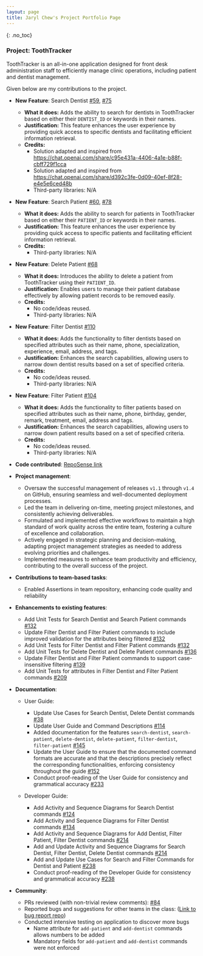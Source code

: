 ```yaml
---
layout: page
title: Jaryl Chew's Project Portfolio Page
---
```


{: .no_toc}
### Project: ToothTracker

ToothTracker is an all-in-one application designed for front desk administration staff to efficiently manage clinic operations,
including patient and dentist management.

Given below are my contributions to the project.

* **New Feature**: Search Dentist [\#59](https://github.com/AY2324S1-CS2103T-W10-3/tp/pull/59), [\#75](https://github.com/AY2324S1-CS2103T-W10-3/tp/pull/75)
    * **What it does:** Adds the ability to search for dentists in ToothTracker based on either their `DENTIST_ID` or keywords in their names.
    * **Justification:** This feature enhances the user experience by providing quick access to specific dentists and facilitating efficient information retrieval.
    * **Credits:**
        - Solution adapted and inspired from https://chat.openai.com/share/c95e431a-4406-4a1e-b88f-cbff729f1cca
        - Solution adapted and inspired from https://chat.openai.com/share/d392c3fe-0d09-40ef-8f28-e4e5e6ced48b
        - Third-party libraries: N/A


* **New Feature**: Search Patient [\#60](https://github.com/AY2324S1-CS2103T-W10-3/tp/pull/60), [\#78](https://github.com/AY2324S1-CS2103T-W10-3/tp/pull/78)
    * **What it does:** Adds the ability to search for patients in ToothTracker based on either their `PATIENT_ID` or keywords in their names.
    * **Justification:** This feature enhances the user experience by providing quick access to specific patients and facilitating efficient information retrieval.
    * **Credits:**
        - Third-party libraries: N/A


* **New Feature**: Delete Patient [\#68](https://github.com/AY2324S1-CS2103T-W10-3/tp/pull/68)
    * **What it does:** Introduces the ability to delete a patient from ToothTracker using their `PATIENT_ID`.
    * **Justification:** Enables users to manage their patient database effectively by allowing patient records to be removed easily.
    * **Credits:**
        - No code/ideas reused.
        - Third-party libraries: N/A


* **New Feature**: Filter Dentist [\#110](https://github.com/AY2324S1-CS2103T-W10-3/tp/pull/110)
    * **What it does:** Adds the functionality to filter dentists based on specified attributes such as their name, phone, specialization, experience, email, address, and tags.
    * **Justification:** Enhances the search capabilities, allowing users to narrow down dentist results based on a set of specified criteria.
    * **Credits:**
        - No code/ideas reused.
        - Third-party libraries: N/A


* **New Feature**: Filter Patient [\#104](https://github.com/AY2324S1-CS2103T-W10-3/tp/pull/104)
    * **What it does:** Adds the functionality to filter patients based on specified attributes such as their name, phone, birthday, gender, remark, treatment, email, address and tags.
    * **Justification:** Enhances the search capabilities, allowing users to narrow down patient results based on a set of specified criteria.
    * **Credits:**
        - No code/ideas reused.
        - Third-party libraries: N/A


* **Code contributed**: [RepoSense link](https://nus-cs2103-ay2324s1.github.io/tp-dashboard/?search=techjay-c&sort=groupTitle&sortWithin=title&timeframe=commit&mergegroup=&groupSelect=groupByRepos&breakdown=true&checkedFileTypes=docs~functional-code~test-code&since=2023-09-22)


* **Project management**:
    * Oversaw the successful management of releases `v1.1` through `v1.4` on GitHub, ensuring seamless and well-documented deployment processes.
    * Led the team in delivering on-time, meeting project milestones, and consistently achieving deliverables.
    * Formulated and implemented effective workflows to maintain a high standard of work quality across the entire team, fostering a culture of excellence and collaboration.
    * Actively engaged in strategic planning and decision-making, adapting project management strategies as needed to address evolving priorities and challenges.
    * Implemented measures to enhance team productivity and efficiency, contributing to the overall success of the project.


* **Contributions to team-based tasks**:
    * Enabled Assertions in team repository, enhancing code quality and reliability 


* **Enhancements to existing features**:
    * Add Unit Tests for Search Dentist and Search Patient commands [\#132](https://github.com/AY2324S1-CS2103T-W10-3/tp/pull/132)
    * Update Filter Dentist and Filter Patient commands to include improved validation for the attributes being filtered [\#132](https://github.com/AY2324S1-CS2103T-W10-3/tp/pull/132)
    * Add Unit Tests for Filter Dentist and Filter Patient commands [\#132](https://github.com/AY2324S1-CS2103T-W10-3/tp/pull/132)
    * Add Unit Tests for Delete Dentist and Delete Patient commands [\#136](https://github.com/AY2324S1-CS2103T-W10-3/tp/pull/136)
    * Update Filter Dentist and Filter Patient commands to support case-insensitive filtering [\#139](https://github.com/AY2324S1-CS2103T-W10-3/tp/pull/139)
    * Add Unit Tests for attributes in Filter Dentist and Filter Patient commands [\#209](https://github.com/AY2324S1-CS2103T-W10-3/tp/pull/209)


* **Documentation**:
    * User Guide:
        * Update Use Cases for Search Dentist, Delete Dentist commands [\#38](https://github.com/AY2324S1-CS2103T-W10-3/tp/pull/38)
        * Update User Guide and Command Descriptions [\#114](https://github.com/AY2324S1-CS2103T-W10-3/tp/pull/114) 
        * Added documentation for the features `search-dentist`, `search-patient`, `delete-dentist`, `delete-patient`, `filter-dentist`, `filter-patient` [\#145](https://github.com/AY2324S1-CS2103T-W10-3/tp/pull/145)
        * Update the User Guide to ensure that the documented command formats are accurate and that the descriptions precisely reflect the corresponding functionalities, enforcing consistency throughout the guide [\#152](https://github.com/AY2324S1-CS2103T-W10-3/tp/pull/152)
        * Conduct proof-reading of the User Guide for consistency and grammatical accuracy [\#233](https://github.com/AY2324S1-CS2103T-W10-3/tp/pull/233)


  * Developer Guide:
      * Add Activity and Sequence Diagrams for Search Dentist commands [\#124](https://github.com/AY2324S1-CS2103T-W10-3/tp/pull/124)
      * Add Activity and Sequence Diagrams for Filter Dentist commands [\#134](https://github.com/AY2324S1-CS2103T-W10-3/tp/pull/134)
      * Add Activity and Sequence Diagrams for Add Dentist, Filter Patient, Filter Dentist commands [\#214](https://github.com/AY2324S1-CS2103T-W10-3/tp/pull/214)
      * Add and Update Activity and Sequence Diagrams for Search Dentist, Filter Dentist, Delete Dentist commands [\#214](https://github.com/AY2324S1-CS2103T-W10-3/tp/pull/214)
      * Add and Update Use Cases for Search and Filter Commands for Dentist and Patient [\#238](https://github.com/AY2324S1-CS2103T-W10-3/tp/pull/238)
      * Conduct proof-reading of the Developer Guide for consistency and grammatical accuracy [\#238](https://github.com/AY2324S1-CS2103T-W10-3/tp/pull/238)


* **Community**:
    * PRs reviewed (with non-trivial review comments): [\#84](https://github.com/AY2324S1-CS2103T-W10-3/tp/pull/84)
    * Reported bugs and suggestions for other teams in the class: ([Link to bug report repo](https://github.com/techjay-c/ped))
    * Conducted intensive testing on application to discover more bugs 
      * Name attribute for `add-patient` and `add-dentist` commands allows numbers to be added
      * Mandatory fields for `add-patient` and `add-dentist` commands were not enforced
